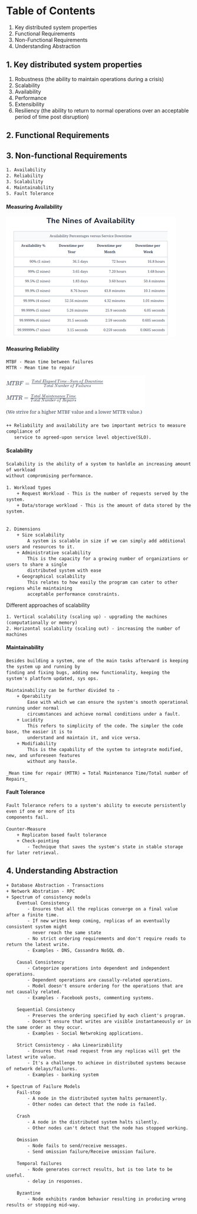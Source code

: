 # Table of Contents
1. Key distributed system properties
2. Functional Requirements
3. Non-Functional Requirements
4. Understanding Abstraction


## 1. Key distributed system properties

1. Robustness (the ability to maintain operations during a crisis)
2. Scalability
3. Availability
4. Performance
5. Extensibility
6. Resiliency (the ability to return to normal operations over an acceptable period of time post disruption)

## 2. Functional Requirements

## 3. Non-functional Requirements
    1. Availability
    2. Reliability
    3. Scalability
    4. Maintainability
    5. Fault Tolerance   


#### Measuring Availability
![img_2.png](./img/availability_measure.png)

#### Measuring Reliability
    MTBF - Mean time between failures
    MTTR - Mean time to repair
![img_4.png](./img/reliability_measure.png)

    ++ Reliability and availability are two important metrics to measure compliance of 
       service to agreed-upon service level objective(SLO).

#### Scalability
    Scalability is the ability of a system to hanldle an increasing amount of workload 
    without compromising performance.

    1. Workload types
        + Request Workload - This is the number of requests served by the system.
        + Data/storage workload - This is the amount of data stored by the system.


    2. Dimensions 
        + Size scalability 
            A system is scalable in size if we can simply add additional users and resources to it.
        + Administrative scalability
            This is the capacity for a growing number of organizations or users to share a single
            distributed system with ease
        + Geographical scalability 
            This relates to how easily the program can cater to other regions while maintaining 
            acceptable performance constraints.

Different approaches of scalability

    1. Vertical scalability (scaling up) - upgrading the machines (computationally or memory)
    2. Horizontal scalability (scaling out) - increasing the number of machines

#### Maintainability
    Besides building a system, one of the main tasks afterward is keeping the system up and running by
    finding and fixing bugs, adding new functionality, keeping the system's platform updated, sys ops.
    
    Maintainability can be further divided to -
        + Operability
            Ease with which we can ensure the system's smooth operational running under normal
            circumstances and achieve normal conditions under a fault.
        + Lucidity
            This refers to simplicity of the code. The simpler the code base, the easier it is to
            understand and maintain it, and vice versa.
        + Modifiability
            This is the capability of the system to integrate modified, new, and unforeseen features
            without any hassle.

    _Mean time for repair (MTTR) = Total Maintenance Time/Total number of Repairs_

#### Fault Tolerance
    Fault Tolerance refers to a system's ability to execute persistently even if one or more of its
    components fail.

    Counter-Measure
        + Replicaton based fault tolerance
        + Check-pointing 
            - Technique that saves the system's state in stable storage for later retrieval.


## 4. Understanding Abstraction
    + Database Abstraction - Transactions
    + Network Abstration - RPC
    + Spectrum of consistency models
        Eventual Consistency
            - Ensures that all the replicas converge on a final value after a finite time. 
            - If new writes keep coming, replicas of an eventually consistent system might 
              never reach the same state
            - No strict ordering requirements and don't require reads to return the latest write.
            - Examples - DNS, Cassandra NoSQL db.

        Causal Consistency
            - Categorize operations into dependent and independent operations.
            - Dependent operations are causally-related operations.
            - Model doesn't ensure ordering for the operations that are not causally related.
            - Examples - Facebook posts, commenting systems.

        Sequential Consistency
            - Preserves the ordering specified by each client's program.
            - Doesn't ensure that writes are visible instantaneously or in the same order as they occur.
            - Examples - Social Netwroking applications.

        Strict Consistency - aka Linearizability
            - Ensures that read request from any replicas will get the latest write value.
            - It's a challenge to achieve in distributed systems because of network delays/failures.
            - Examples - banking system

    + Spectrum of Failure Models
        Fail-stop
            - A node in the distributed system halts permanently.
            - Other nodes can detect that the node is failed.

        Crash
            - A node in the distributed system halts silently.
            - Other nodes can't detect that the node has stopped working.

        Omission
            - Node fails to send/receive messages.
            - Send omission failure/Receive omission failure.

        Temporal failures
            - Node generates correct results, but is too late to be useful.
            - delay in responses.

        Byzantine
            - Node exhibits random behavior resulting in producing wrong results or stopping mid-way.
